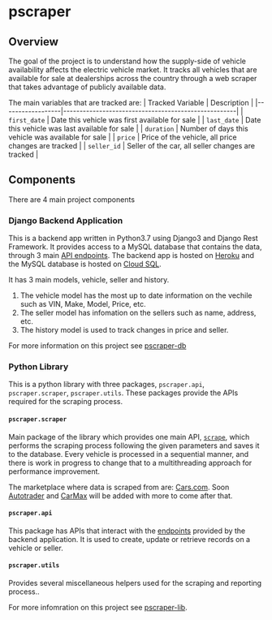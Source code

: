 # pscraper

## Overview

The goal of the project is to understand how the supply-side of vehicle availability affects the electric vehicle market. It tracks all vehicles that are available for sale at dealerships across the country through a web scraper that takes advantage of publicly available data.

The main variables that are tracked are:
| Tracked Variable | Description                                         |
|------------------|-----------------------------------------------------|
| `first_date`     | Date this vehicle was first available for sale      |
| `last_date`      | Date this vehicle was last available for sale       |
| `duration`       | Number of days this vehicle was available for sale  |
| `price`          | Price of the vehicle, all price changes are tracked |
| `seller_id`      | Seller of the car, all seller changes are tracked   |

## Components
There are 4 main project components

### Django Backend Application
This is a backend app written in Python3.7 using Django3 and Django Rest Framework. It provides access to a MySQL database that contains the data, through 3 main [API endpoints](https://pscraper.herokuapp.com/api/v1/). The backend app is hosted on [Heroku](heroku.com) and the MySQL database is hosted on [Cloud SQL](cloud.google.com/sql). 

It has 3 main models, vehicle, seller and history. 
1. The vehicle model has the most up to date information on the vechile such as VIN, Make, Model, Price, etc.
2. The seller model has infomation on the sellers such as name, address, etc.
3. The history model is used to track changes in price and seller.

For more information on this project see [pscraper-db](github.com/eneakllomollari/pscraper-db)

### Python Library
This is a python library with three packages, `pscraper.api`, `pscraper.scraper`, `pscraper.utils`. These packages provide the APIs required for the scraping process.

#### `pscraper.scraper`
Main package of the library which provides one main API, [`scrape`](https://github.com/eneakllomollari/pscraper-lib/#function-scrape), which performs the scraping process following the given parameters and saves it to the database.
Every vehicle is processed in a sequential manner, and there is work in progress to change that to a multithreading approach for performance improvement.

The marketplace where data is scraped from are: [Cars.com](cars.com). Soon [Autotrader](autotrader.com) and [CarMax](carmax.com) will be added with more to come after that.

#### `pscraper.api`
This package has APIs that interact with the [endpoints](https://pscraper.herokuapp.com/api/v1/) provided by the backend application. It is used to create, update or retrieve records on a vehicle or seller.

#### `pscraper.utils`
Provides several miscellaneous helpers used for the scraping and reporting process..

For more infomration on this project see [pscraper-lib](github.com/eneakllomollari/pscraper-lib).
